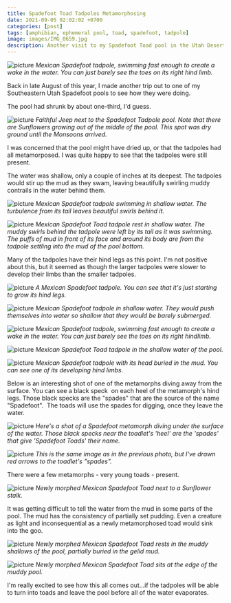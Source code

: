 ```yaml
---
title: Spadefoot Toad Tadpoles Metamorphosing
date: 2021-09-05 02:02:02 +0700
categories: [post]
tags: [amphibian, ephemeral pool, toad, spadefoot, tadpole]
image: images/IMG_0659.jpg
description: Another visit to my Spadefoot Toad pool in the Utah Desert
---
```


![picture](images/IMG_0659.jpg)
*Mexican Spadefoot tadpole, swimming fast enough to create a wake in the water. You can just barely see the toes on its right hind limb.*

Back in late August of this year, I made another trip out to one of my Southeastern Utah Spadefoot pools to see how they were doing.

The pool had shrunk by about one-third, I'd guess.

![picture](images/IMG_0598.jpg)
*Faithful Jeep next to the Spadefoot Tadpole pool. Note that there are Sunflowers growing out of the middle of the pool. This spot was dry ground until the Monsoons arrived.*

I was concerned that the pool might have dried up, or that the tadpoles had all metamorposed. I was quite happy to see that the tadpoles were still present.

The water was shallow, only a couple of inches at its deepest. The tadpoles would stir up the mud as they swam, leaving beautifully swirling muddy contrails in the water behind them.

![picture](images/IMG_0610.jpg)
*Mexican Spadefoot tadpole swimming in shallow water. The turbulence from its tail leaves beautiful swirls behind it.*

![picture](images/IMG_0615.jpg)
*Mexican Spadefoot Toad tadpole rest in shallow water. The muddy swirls behind the tadpole were left by its tail as it was swimming. The puffs of mud in front of its face and around its body are from the tadpole settling into the mud of the pool bottom.*

Many of the tadpoles have their hind legs as this point. I'm not positive about this, but it seemed as though the larger tadpoles were slower to develop their limbs than the smaller tadpoles.

![picture](images/IMG_0593.jpg)
*A Mexican Spadefoot tadpole. You can see that it's just starting to grow its hind legs.*

![picture](images/IMG_0596.jpg)
*Mexican Spadefoot tadpole in shallow water. They would push themselves into water so shallow that they would be barely submerged.*

![picture](images/IMG_0659.jpg)
*Mexican Spadefoot tadpole, swimming fast enough to create a wake in the water. You can just barely see the toes on its right hindlimb.*

![picture](images/IMG_0709-1.jpg)
*Mexican Spadefoot Toad tadpole in the shallow water of the pool.*

![picture](images/IMG_0606.jpg)
*Mexican Spadefoot tadpole with its head buried in the mud. You can see one of its developing hind limbs.*

Below is an interesting shot of one of the metamorphs diving away from the surface. You can see a black speck  on each heel of the metamorph's hind legs. Those black specks are the "spades" that are the source of the name "Spadefoot".  The toads will use the spades for digging, once they leave the water.

![picture](images/IMG_0815-1024x855.jpg)
*Here's a shot of a Spadefoot metamorph diving under the surface of the water. Those black specks near the toadlet's 'heel' are the 'spades' that give 'Spadefoot Toads' their name.*

![picture](images/IMG_0815-1-arrow.jpg)
*This is the same image as in the previous photo, but I've drawn red arrows to the toadlet's "spades".*

There were a few metamorphs - very young toads - present.

![picture](images/IMG_0641.jpg)
*Newly morphed Mexican Spadefoot Toad next to a Sunflower stalk.*

It was getting difficult to tell the water from the mud in some parts of the pool. The mud has the consistency of partially set pudding. Even a creature as light and inconsequential as a newly metamorphosed toad would sink into the goo.

![picture](images/IMG_0655.jpg)
*Newly morphed Mexican Spadefoot Toad rests in the muddy shallows of the pool, partially buried in the gelid mud.*

![picture](images/IMG_0657.jpg)
*Newly morphed Mexican Spadefoot Toad sits at the edge of the muddy pool.*

I'm really excited to see how this all comes out...if the tadpoles will be able to turn into toads and leave the pool before all of the water evaporates.
